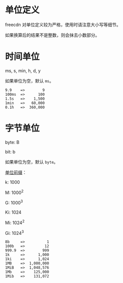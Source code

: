 # 单位定义

freecdn 对单位定义较为严格，使用时请注意大小写等细节。

如果换算后的结果不是整数，则会抹去小数部分。


# 时间单位

ms, s, min, h, d, y

如果单位为空，默认 `ms`。

```
9.9    =>        9
100ms  =>      100
1.5s   =>    1,500
1min   =>   60,000
0.1h   =>  360,000
```

# 字节单位

byte: B

bit: b

如果单位为空，默认 `byte`。

[单位前缀](https://en.wikipedia.org/wiki/Binary_prefix)：

k: 1000

M: 1000<sup>2</sup>

G: 1000<sup>3</sup>

Ki: 1024

Mi: 1024<sup>2</sup>

Gi: 1024<sup>3</sup>

```
8b     =>          1
100b   =>         12
999.9  =>        999
1k     =>      1,000
1ki    =>      1,024
1MB    =>  1,000,000
1MiB   =>  1,048,576
1Mb    =>    125,000
1Mib   =>    131,072
```
